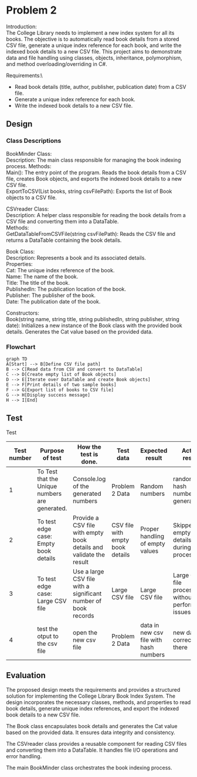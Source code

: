 # Problem 2
Introduction:\
The College Library needs to implement a new index system for all its books. The objective is to automatically read book details from a stored CSV file, generate a unique index reference for each book, and write the indexed book details to a new CSV file. This project aims to demonstrate data and file handling using classes, objects, inheritance, polymorphism, and method overloading/overriding in C#.

Requirements:\
* Read book details (title, author, publisher, publication date) from a CSV file.
* Generate a unique index reference for each book.
* Write the indexed book details to a new CSV file.

## Design 
### Class Descriptions
BookMinder Class:\
Description: The main class responsible for managing the book indexing process.
Methods:\
Main(): The entry point of the program. Reads the book details from a CSV file, creates Book objects, and exports the indexed book details to a new CSV file.\
ExportToCSV(List<Book> books, string csvFilePath): Exports the list of Book objects to a CSV file.
  
CSVreader Class:\
Description: A helper class responsible for reading the book details from a CSV file and converting them into a DataTable.\
Methods:\
GetDataTableFromCSVFile(string csvFilePath): Reads the CSV file and returns a DataTable containing the book details.

Book Class:\
Description: Represents a book and its associated details.\
Properties:\
Cat: The unique index reference of the book.\
Name: The name of the book.\
Title: The title of the book.\
PublishedIn: The publication location of the book.\
Publisher: The publisher of the book.\
Date: The publication date of the book.
  
Constructors:\
Book(string name, string title, string publishedIn, string publisher, string date): Initializes a new instance of the Book class with the provided book details. Generates the Cat value based on the provided data.

### Flowchart
  
```mermaid
graph TD
A[Start] --> B[Define CSV file path]
B --> C[Read data from CSV and convert to DataTable]
C --> D[Create empty list of Book objects]
D --> E[Iterate over DataTable and create Book objects]
E --> F[Print details of two sample books]
F --> G[Export list of books to CSV file]
G --> H[Display success message]
H --> I[End]
```

## Test
Test

|  Test number | Purpose of test  | How the test is done.| Test data  | Expected result  | Actual result  |  Comments |
|---|---|---|---|---|---|---| 
| 1 |  To Test that the Unique numbers are generated.| Console.log of the generated numbers  | Problem 2 Data  | Random numbers  | random hash number are generated  | it worked | 
| 2 |  To test edge case: Empty book details |  Provide a CSV file with empty book details and validate the result | CSV file with empty book details  |  Proper handling of empty values | Skipped empty book details during processing | Make sure the empty values are handled correctly | 
| 3 | 	To test edge case: Large CSV file  | Use a large CSV file with a significant number of book records  |  Large CSV file | Large CSV file  | Large CSV file processed without any performance issues  | Ensure the system can handle large datasets | 
| 4 | test the otput to the csv file  | open the new csv file  | Problem 2 Data  | data in new csv file with hash numbers | new data is correctly there | it worked to the requirments | 


## Evaluation
The proposed design meets the requirements and provides a structured solution for implementing the College Library Book Index System. The design incorporates the necessary classes, methods, and properties to read book details, generate unique index references, and export the indexed book details to a new CSV file.

The Book class encapsulates book details and generates the Cat value based on the provided data. It ensures data integrity and consistency.

The CSVreader class provides a reusable component for reading CSV files and converting them into a DataTable. It handles file I/O operations and error handling.

The main BookMinder class orchestrates the book indexing process.

